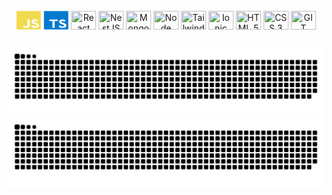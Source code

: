 

  
<div align="center" valign="top"><br>
  <img align="center" height="30" width="40" src="https://raw.githubusercontent.com/devicons/devicon/master/icons/javascript/javascript-plain.svg" title="Javascript">
  <img align="center" height="30" width="40" src="https://raw.githubusercontent.com/devicons/devicon/master/icons/typescript/typescript-plain.svg" title="Typescript">
  <img align="center" height="30" width="40" src="https://cdn.jsdelivr.net/gh/devicons/devicon/icons/react/react-original.svg" title="React" />
 
  <img align="center" height="30" width="40" src="https://cdn.jsdelivr.net/gh/devicons/devicon@latest/icons/nestjs/nestjs-original.svg" title="NestJS" />
  <img align="center" height="30" width="40"  src="https://cdn.jsdelivr.net/gh/devicons/devicon@latest/icons/mongodb/mongodb-original.svg" title="MongoDB" />
        
  <img align="center" height="30" width="40" src="https://cdn.jsdelivr.net/gh/devicons/devicon/icons/nodejs/nodejs-original.svg" title="Node" />
  
  <img align="center" height="30" width="40" src="https://cdn.jsdelivr.net/gh/devicons/devicon@latest/icons/tailwindcss/tailwindcss-original.svg" title="Tailwind CSS"/>
  <img align="center" height="30" width="40" src="https://cdn.jsdelivr.net/gh/devicons/devicon/icons/ionic/ionic-original.svg" title="Ionic"/>
  
  <img align="center" height="30" width="40" src="https://cdn.jsdelivr.net/gh/devicons/devicon/icons/html5/html5-original.svg" title="HTML 5"/>  
  <img align="center" height="30" width="40" src="https://cdn.jsdelivr.net/gh/devicons/devicon/icons/css3/css3-original.svg" title="CSS 3"/>
  <img align="center" height="30" width="40" src="https://cdn.jsdelivr.net/gh/devicons/devicon/icons/git/git-original.svg" title="GIT"/>  
</div>

##

<img alt="snake" src="https://raw.githubusercontent.com/GABRIELBOLDIVEIGA/GABRIELBOLDIVEIGA/output/github-snake-dark.svg"/>

<picture>
  <source media="(prefers-color-scheme: dark)" srcset="github-snake-dark.svg" />
  <source media="(prefers-color-scheme: light)" srcset="github-snake.svg" />
  <img alt="snake" src="https://raw.githubusercontent.com/GABRIELBOLDIVEIGA/GABRIELBOLDIVEIGA/output/github-snake-dark.svg"/>
</picture>
